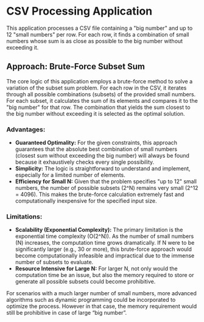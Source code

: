 # CSV Processing Application

This application processes a CSV file containing a "big number" and up to 12 "small numbers" per row. For each row, it finds a combination of small numbers whose sum is as close as possible to the big number without exceeding it.

## Approach: Brute-Force Subset Sum

The core logic of this application employs a brute-force method to solve a variation of the subset sum problem. For each row in the CSV, it iterates through all possible combinations (subsets) of the provided small numbers. For each subset, it calculates the sum of its elements and compares it to the "big number" for that row. The combination that yields the sum closest to the big number without exceeding it is selected as the optimal solution.

### Advantages:

*   **Guaranteed Optimality:** For the given constraints, this approach guarantees that the absolute best combination of small numbers (closest sum without exceeding the big number) will always be found because it exhaustively checks every single possibility.
*   **Simplicity:** The logic is straightforward to understand and implement, especially for a limited number of elements.
*   **Efficiency for Small N:** Given that the problem specifies "up to 12" small numbers, the number of possible subsets (2^N) remains very small (2^12 = 4096). This makes the brute-force calculation extremely fast and computationally inexpensive for the specified input size.

### Limitations:

*   **Scalability (Exponential Complexity):** The primary limitation is the exponential time complexity (O(2^N)). As the number of small numbers (N) increases, the computation time grows dramatically. If N were to be significantly larger (e.g., 30 or more), this brute-force approach would become computationally infeasible and impractical due to the immense number of subsets to evaluate.
*   **Resource Intensive for Large N:** For larger N, not only would the computation time be an issue, but also the memory required to store or generate all possible subsets could become prohibitive.

For scenarios with a much larger number of small numbers, more advanced algorithms such as dynamic programming could be incorporated to optimize the process. However in that case, the memory requirement would still be prohibitive in case of large “big number”.